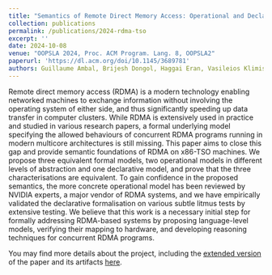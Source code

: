 ```yaml
---
title: "Semantics of Remote Direct Memory Access: Operational and Declarative Models of RDMA on TSO Architectures"
collection: publications
permalink: /publications/2024-rdma-tso
excerpt: ''
date: 2024-10-08
venue: "OOPSLA 2024, Proc. ACM Program. Lang. 8, OOPSLA2"
paperurl: 'https://dl.acm.org/doi/10.1145/3689781'
authors: Guillaume Ambal, Brijesh Dongol, Haggai Eran, Vasileios Klimis, Ori Lahav, Azalea Raad
---
```


Remote direct memory access (RDMA) is a modern technology enabling networked machines to exchange information without involving the operating system of either side, and thus significantly speeding up data transfer in computer clusters. While RDMA is extensively used in practice and studied in various research papers, a formal underlying model specifying the allowed behaviours of concurrent RDMA programs running in modern multicore architectures is still missing. This paper aims to close this gap and provide semantic foundations of RDMA on x86-TSO machines. We propose three equivalent formal models, two operational models in different levels of abstraction and one declarative model, and prove that the three characterisations are equivalent. To gain confidence in the proposed semantics, the more concrete operational model has been reviewed by NVIDIA experts, a major vendor of RDMA systems, and we have empirically validated the declarative formalisation on various subtle litmus tests by extensive testing. We believe that this work is a necessary initial step for formally addressing RDMA-based systems by proposing language-level models, verifying their mapping to hardware, and developing reasoning techniques for concurrent RDMA programs.

You may find more details about the project, including the [extended version](https://www.soundandcomplete.org/papers/OOPSLA2024/RDMA/rdma-extended.pdf) of the paper and its artifacts [here](https://www.soundandcomplete.org/papers/OOPSLA2024/RDMA/).
